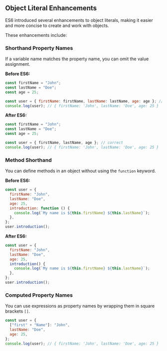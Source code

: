 ## Object Literal Enhancements
ES6 introduced several enhancements to object literals, making it easier and more concise to create and work with objects.

These enhancements include:

### Shorthand Property Names
If a variable name matches the property name, you can omit the value assignment.

**Before ES6:**

```js
const firstName = "John";
const lastName = "Doe";
const age = 25;

const user = { firstName: firstName, lastName: lastName, age: age }; // correct
console.log(user); // { firstName: 'John', lastName: 'Doe', age: 25 }
```

**After ES6:**

```js
const firstName = "John";
const lastName = "Doe";
const age = 25;

const user = { firstName, lastName, age }; // correct
console.log(user); // { firstName: 'John', lastName: 'Doe', age: 25 }
```

### Method Shorthand
You can define methods in an object without using the `function` keyword.

**Before ES6:**

```js
const user = {
  firstName: "John",
  lastName: "Doe",
  age: 25,
  introduction: function () {
    console.log(`My name is ${this.firstName} ${this.lastName}`);
  },
};
user.introduction();
```

**After ES6:**

```js
const user = {
  firstName: "John",
  lastName: "Doe",
  age: 25,
  introduction() {
    console.log(`My name is ${this.firstName} ${this.lastName}`);
  },
};
user.introduction();
```

### Computed Property Names
You can use expressions as property names by wrapping them in square brackets `[]`.

```js
const user = {
  ["first" + "Name"]: "John",
  lastName: "Doe",
  age: 25,
};
console.log(user); // { firstName: 'John', lastName: 'Doe', age: 25 }
```
